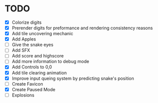# TODO

 - [x] Colorize digits
 - [x] Prerender digits for preformance and rendering consistency reasons
 - [x] Add tile uncovering mechanic
 - [x] Add Apples
 - [ ] Give the snake eyes
 - [ ] Add SFX
 - [ ] Add score and highscore
 - [ ] Add more information to debug mode
 - [x] Add Controls to 0,0
 - [x] Add tile clearing animation
 - [x] Improve input queing system by predicting snake's position
 - [ ] Create Favicon
 - [x] Create Paused Mode
 - [ ] Explosions